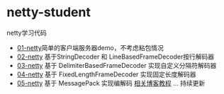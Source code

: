 # netty-student
netty学习代码

- [01-netty](https://blog.csdn.net/qq_42651904/article/details/106323841)简单的客户端服务器demo，不考虑粘包情况
- [02-netty](https://blog.csdn.net/qq_42651904/article/details/106343007) 基于StringDecoder 和 LineBasedFrameDecoder按行解码器
- [03-netty]() 基于 DelimiterBasedFrameDecoder 实现自定义分隔符解码器
- [04-netty]() 基于 FixedLengthFrameDecoder 实现固定长度解码器
- [05-netty]() 基于 MessagePack 实现编解码
[相关博客教程](https://blog.csdn.net/qq_42651904/category_10039637.html)
... 持续更新
